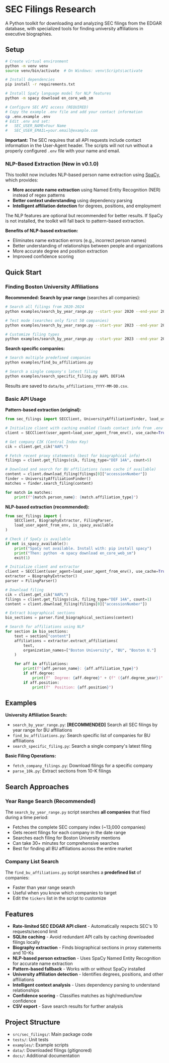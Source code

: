 # SEC Filings Research

A Python toolkit for downloading and analyzing SEC filings from the EDGAR database, with specialized tools for finding university affiliations in executive biographies.

## Setup

```bash
# Create virtual environment
python -m venv venv
source venv/bin/activate  # On Windows: venv\Scripts\activate

# Install dependencies
pip install -r requirements.txt

# Install SpaCy language model for NLP features
python -m spacy download en_core_web_sm

# Configure SEC API access (REQUIRED)
# Copy the example .env file and add your contact information
cp .env.example .env
# Edit .env and set:
#   SEC_USER_NAME=Your Name
#   SEC_USER_EMAIL=your.email@example.com
```

**Important:** The SEC requires that all API requests include contact information in the User-Agent header. The scripts will not run without a properly configured `.env` file with your name and email.

### NLP-Based Extraction (New in v0.1.0)

This toolkit now includes NLP-based person name extraction using [SpaCy](https://spacy.io/), which provides:
- **More accurate name extraction** using Named Entity Recognition (NER) instead of regex patterns
- **Better context understanding** using dependency parsing
- **Intelligent affiliation detection** for degrees, positions, and employment

The NLP features are optional but recommended for better results. If SpaCy is not installed, the toolkit will fall back to pattern-based extraction.

**Benefits of NLP-based extraction:**
- Eliminates name extraction errors (e.g., incorrect person names)
- Better understanding of relationships between people and organizations
- More accurate degree and position extraction
- Improved confidence scoring

## Quick Start

### Finding Boston University Affiliations

**Recommended: Search by year range** (searches all companies):
```bash
# Search all filings from 2020-2024
python examples/search_by_year_range.py --start-year 2020 --end-year 2024

# Test mode (searches only first 50 companies)
python examples/search_by_year_range.py --start-year 2023 --end-year 2024 --test-mode

# Customize filing types
python examples/search_by_year_range.py --start-year 2023 --end-year 2024 --filing-types "DEF 14A,10-K,S-1"
```

**Search specific companies:**
```bash
# Search multiple predefined companies
python examples/find_bu_affiliations.py

# Search a single company's latest filing
python examples/search_specific_filing.py AAPL DEF14A
```

Results are saved to `data/bu_affiliations_YYYY-MM-DD.csv`.

### Basic API Usage

**Pattern-based extraction (original):**
```python
from sec_filings import SECClient, UniversityAffiliationFinder, load_user_agent_from_env

# Initialize client with caching enabled (loads contact info from .env file)
client = SECClient(user_agent=load_user_agent_from_env(), use_cache=True)

# Get company CIK (Central Index Key)
cik = client.get_cik("AAPL")

# Fetch recent proxy statements (best for biographical info)
filings = client.get_filings(cik, filing_type="DEF 14A", count=5)

# Download and search for BU affiliations (uses cache if available)
content = client.download_filing(filings[0]["accessionNumber"])
finder = UniversityAffiliationFinder()
matches = finder.search_filing(content)

for match in matches:
    print(f"{match.person_name}: {match.affiliation_type}")
```

**NLP-based extraction (recommended):**
```python
from sec_filings import (
    SECClient, BiographyExtractor, FilingParser,
    load_user_agent_from_env, is_spacy_available
)

# Check if SpaCy is available
if not is_spacy_available():
    print("SpaCy not available. Install with: pip install spacy")
    print("Then: python -m spacy download en_core_web_sm")
    exit(1)

# Initialize client and extractor
client = SECClient(user_agent=load_user_agent_from_env(), use_cache=True)
extractor = BiographyExtractor()
parser = FilingParser()

# Download filing
cik = client.get_cik("AAPL")
filings = client.get_filings(cik, filing_type="DEF 14A", count=1)
content = client.download_filing(filings[0]["accessionNumber"])

# Extract biographical sections
bio_sections = parser.find_biographical_sections(content)

# Search for affiliations using NLP
for section in bio_sections:
    text = section["content"]
    affiliations = extractor.extract_affiliations(
        text,
        organization_names=["Boston University", "BU", "Boston U."]
    )

    for aff in affiliations:
        print(f"{aff.person_name}: {aff.affiliation_type}")
        if aff.degree:
            print(f"  Degree: {aff.degree}" + (f" ({aff.degree_year})" if aff.degree_year else ""))
        if aff.position:
            print(f"  Position: {aff.position}")
```

## Examples

**University Affiliation Search:**
- `search_by_year_range.py`: **[RECOMMENDED]** Search all SEC filings by year range for BU affiliations
- `find_bu_affiliations.py`: Search specific list of companies for BU affiliations
- `search_specific_filing.py`: Search a single company's latest filing

**Basic Filing Operations:**
- `fetch_company_filings.py`: Download filings for a specific company
- `parse_10k.py`: Extract sections from 10-K filings

## Search Approaches

### Year Range Search (Recommended)
The `search_by_year_range.py` script searches **all companies** that filed during a time period:
- Fetches the complete SEC company index (~13,000 companies)
- Gets recent filings for each company in the date range
- Searches each filing for Boston University mentions
- Can take 30+ minutes for comprehensive searches
- Best for finding all BU affiliations across the entire market

### Company List Search
The `find_bu_affiliations.py` script searches a **predefined list** of companies:
- Faster than year range search
- Useful when you know which companies to target
- Edit the `tickers` list in the script to customize

## Features

- **Rate-limited SEC EDGAR API client** - Automatically respects SEC's 10 requests/second limit
- **SQLite caching** - Avoid redundant API calls by caching downloaded filings locally
- **Biography extraction** - Finds biographical sections in proxy statements and 10-Ks
- **NLP-based person extraction** - Uses SpaCy Named Entity Recognition for accurate name extraction
- **Pattern-based fallback** - Works with or without SpaCy installed
- **University affiliation detection** - Identifies degrees, positions, and other affiliations
- **Intelligent context analysis** - Uses dependency parsing to understand relationships
- **Confidence scoring** - Classifies matches as high/medium/low confidence
- **CSV export** - Save search results for further analysis

## Project Structure

- `src/sec_filings/`: Main package code
- `tests/`: Unit tests
- `examples/`: Example scripts
- `data/`: Downloaded filings (gitignored)
- `docs/`: Additional documentation
